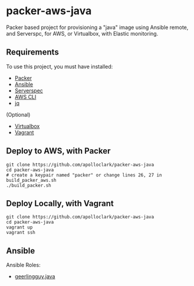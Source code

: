 # packer-aws-java

Packer based project for provisioning a "java" image using Ansible remote, 
and Serverspc, for AWS, or Virtualbox, with Elastic monitoring.

## Requirements

To use this project, you must have installed:
- [Packer](https://www.packer.io/downloads.html)
- [Ansible](http://docs.ansible.com/ansible/latest/intro_installation.html)
- [Serverspec](http://serverspec.org/)
- [AWS CLI](https://docs.aws.amazon.com/cli/latest/userguide/installing.html)
- [jq](https://stedolan.github.io/jq/)

(Optional)
- [Virtualbox](https://www.virtualbox.org/wiki/Downloads)
- [Vagrant](https://www.vagrantup.com/downloads.html)

## Deploy to AWS, with Packer
```shell
git clone https://github.com/apolloclark/packer-aws-java
cd packer-aws-java
# create a keypair named "packer" or change lines 26, 27 in build_packer_aws.sh
./build_packer.sh
```

## Deploy Locally, with Vagrant
```shell
git clone https://github.com/apolloclark/packer-aws-java
cd packer-aws-java
vagrant up
vagrant ssh
```

## Ansible

Ansible Roles:
- [geerlingguy.java](https://github.com/geerlingguy/ansible-role-java)
